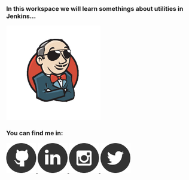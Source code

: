 <br>

### In this workspace we will learn somethings about utilities in Jenkins...

<img style="margin-left: auto; margin-right: auto; width: 50%" src="../utils/assets/jenkins.png" style="width: 300px">

<br>

<div class="container text-center">
    <h3>You can find me in:</h3>
    <a href="https://github.com/xlmriosx">
        <img src="../utils/assets/github.png" style="width: 80px"/>
    </a>
    <a href="https://www.linkedin.com/in/xlmriosx/">
        <img src="../utils/assets/linkedin.png" style="width: 80px"/>
    </a>
    <a href="https://www.instagram.com/xlmriosx/">
        <img src="../utils/assets/instagram.png" style="width: 80px"/>
    </a>
    <a href="https://twitter.com/xlmriosx">
        <img src="../utils/assets/x.png" style="width: 80px"/>
    </a>
</div>